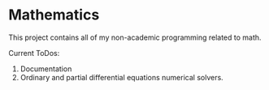 # Mathematics
This project contains all of my non-academic programming related to math.

Current ToDos:
1. Documentation
2. Ordinary and partial differential equations numerical solvers.
